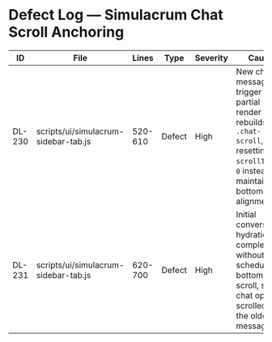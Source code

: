 # Defect Log — Simulacrum Chat Scroll Anchoring

| ID | File | Lines | Type | Severity | Cause | Fix | Owner/Reviewer | Status | Notes |
|----|------|-------|------|----------|-------|-----|----------------|--------|-------|
| DL-230 | scripts/ui/simulacrum-sidebar-tab.js | 520-610 | Defect | High | New chat messages trigger a partial render that rebuilds `.chat-scroll`, resetting `scrollTop` to `0` instead of maintaining bottom alignment. | Ensure post-render path calls `scrollBottom` with `waitImages` when prior state was at bottom, mirroring Foundry's `ChatLog.scrollBottom`. | Assistant | Open | Reproduced by sending consecutive messages; viewport jumps to first message.
| DL-231 | scripts/ui/simulacrum-sidebar-tab.js | 620-700 | Defect | High | Initial conversation hydration completes without scheduling a bottom scroll, so the chat opens scrolled to the oldest message. | Queue a bottom scroll after `_syncFromCoreConversation()` resolves and DOM nodes mount. | Assistant | Open | Observed when joining a game with existing history; requires manual scroll to see latest content.
